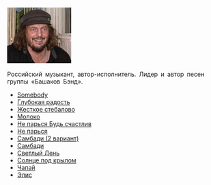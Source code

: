 ![](bashakov_mihail.jpg)

Российский музыкант, автор-исполнитель. Лидер и автор песен группы «Башаков Бэнд».

* [Somebody](Somebody)
* [Глубокая радость](Глубокая%20радость)
* [Жесткое стебалово](Жесткое%20стебалово)
* [Молоко](Молоко)
* [Не парься Будь счастлив](Не%20парься%20Будь%20счастлив)
* [Не парься](Не%20парься)
* [Самбади (2 вариант)](Самбади%20(2%20вариант))
* [Самбади](Самбади)
* [Светлый День](Светлый%20День)
* [Солнце под крылом](Солнце%20под%20крылом)
* [Чапай](Чапай)
* [Элис](Элис)